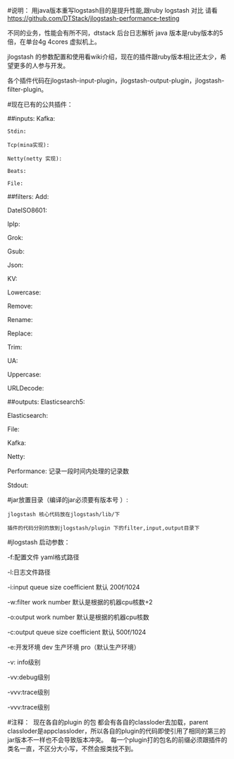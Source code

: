 #说明：
   用java版本重写logstash目的是提升性能,跟ruby logstash 对比 请看 https://github.com/DTStack/jlogstash-performance-testing

   不同的业务，性能会有所不同，dtstack 后台日志解析 java 版本是ruby版本的5倍，在单台4g 4cores 虚拟机上。

   jlogstash 的参数配置和使用看wiki介绍，现在的插件跟ruby版本相比还太少，希望更多的人参与开发。

   各个插件代码在jlogstash-input-plugin，jlogstash-output-plugin，jlogstash-filter-plugin。



#现在已有的公共插件：

##inputs: 
    Kafka: 
 
    Stdin: 

    Tcp(mina实现): 

    Netty(netty 实现): 

    Beats:
    
    File:

##filters:
   Add:

   DateISO8601:
 
   IpIp: 

   Grok: 

   Gsub:
 
   Json: 

   KV: 

   Lowercase:
 
   Remove:
 
   Rename:
 
   Replace: 

   Trim:
 
   UA:
 
   Uppercase:
 
   URLDecode:


##outputs:
   Elasticsearch5:

   Elasticsearch:
 
   File: 

   Kafka: 

   Netty:

   Performance: 
     记录一段时间内处理的记录数

   Stdout:

#jar放置目录（编译的jar必须要有版本号 ）:
  
    jlogstash 核心代码放在jlogstash/lib/下

    插件的代码分别的放到jlogstash/plugin 下的filter,input,output目录下

#jlogstash 启动参数：

-f:配置文件 yaml格式路径

-l:日志文件路径

-i:input queue size coefficient 默认 200f/1024

-w:filter work number 默认是根据的机器cpu核数+2

-o:output work number 默认是根据的机器cpu核数

-c:output queue size coefficient 默认 500f/1024

-e:开发环境 dev 生产环境 pro（默认生产环境）

-v: info级别

-vv:debug级别

-vvv:trace级别

-vvv:trace级别

#注释：
  现在各自的plugin 的包 都会有各自的classloder去加载，parent classloder是appclassloder，所以各自的plugin的代码即使引用了相同的第三的jar版本不一样也不会导致版本冲突。
  每一个plugin打的包名的前缀必须跟插件的类名一直，不区分大小写，不然会报类找不到。
